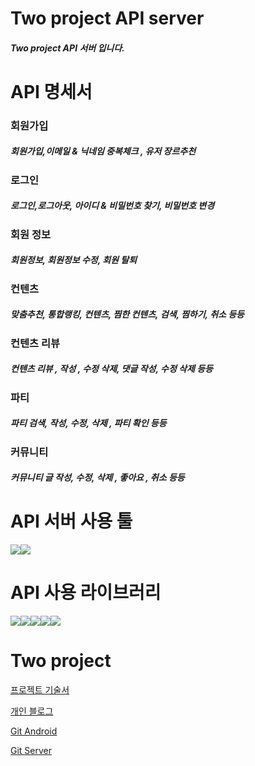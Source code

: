 # Two project API server
##### Two project API 서버 입니다.

# API 명세서
### 회원가입
##### 회원가입,이메일 & 닉네임 중복체크 , 유저 장르추천

### 로그인
##### 로그인,로그아웃, 아이디 & 비밀번호 찾기, 비밀번호 변경

### 회원 정보
##### 회원정보, 회원정보 수정, 회원 탈퇴

### 컨텐츠
##### 맞춤추천, 통합랭킹, 컨텐츠, 찜한 컨텐츠, 검색, 찜하기, 취소 등등

### 컨텐츠 리뷰
##### 컨텐츠 리뷰 , 작성 , 수정 삭제, 댓글 작성, 수정 삭제 등등

### 파티
##### 파티 검색, 작성, 수정, 삭제 , 파티 확인 등등

### 커뮤니티
##### 커뮤니티 글 작성, 수정, 삭제 , 좋아요 , 취소 등등

# API 서버 사용 툴
<img src="https://img.shields.io/badge/visualstudiocode-007ACC?style=for-the-badge&logo=visualstudiocode&logoColor=white"/><img src="https://img.shields.io/badge/postman-FF6C37?style=for-the-badge&logo=postman&logoColor=white"/>

# API 사용 라이브러리
<img src="https://img.shields.io/badge/mysql-4479A1?style=for-the-badge&logo=mysql&logoColor=white"/><img src="https://img.shields.io/badge/flask-000000?style=for-the-badge&logo=flask&logoColor=white"/><img src="https://img.shields.io/badge/amazons3-569A31?style=for-the-badge&logo=amazons3&logoColor=white"/><img src="https://img.shields.io/badge/scikitlearn-F7931E?style=for-the-badge&logo=scikitlearn&logoColor=white"/><img src="https://img.shields.io/badge/pandas-150458?style=for-the-badge&logo=pandas&logoColor=white"/>

# Two project
[프로젝트 기술서](https://docs.google.com/presentation/d/15-k1CT7EKAuUfHQJx0JjaOumrA9fjtMtEV-Im7HRj-s/edit)

[개인 블로그](https://mokokodevelop.tistory.com/)

[Git Android](https://github.com/JeongUngKim/two_android)

[Git Server](https://github.com/JeongUngKim/two_server)
